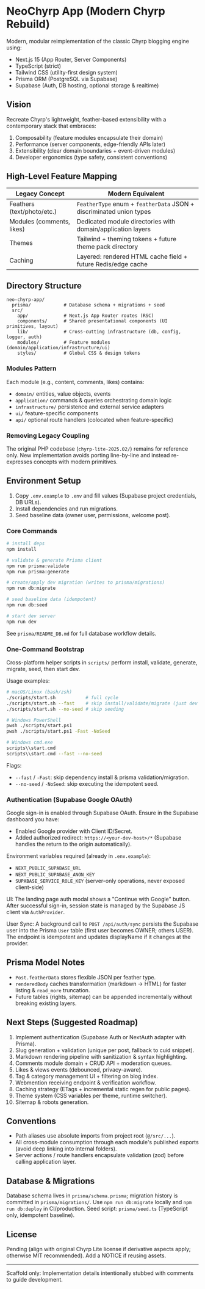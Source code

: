 # NeoChyrp App (Modern Chyrp Rebuild)

Modern, modular reimplementation of the classic Chyrp blogging engine using:

- Next.js 15 (App Router, Server Components)
- TypeScript (strict)
- Tailwind CSS (utility-first design system)
- Prisma ORM (PostgreSQL via Supabase)
- Supabase (Auth, DB hosting, optional storage & realtime)

## Vision

Recreate Chyrp's lightweight, feather-based extensibility with a contemporary stack that embraces:

1. Composability (feature modules encapsulate their domain)
2. Performance (server components, edge-friendly APIs later)
3. Extensibility (clear domain boundaries + event-driven modules)
4. Developer ergonomics (type safety, consistent conventions)

## High-Level Feature Mapping

| Legacy Concept | Modern Equivalent |
|----------------|------------------|
| Feathers (text/photo/etc.) | `FeatherType` enum + `featherData` JSON + discriminated union types |
| Modules (comments, likes) | Dedicated module directories with domain/application layers |
| Themes | Tailwind + theming tokens + future theme pack directory |
| Caching | Layered: rendered HTML cache field + future Redis/edge cache |

## Directory Structure

```text
neo-chyrp-app/
  prisma/            # Database schema + migrations + seed
  src/
    app/             # Next.js App Router routes (RSC)
    components/      # Shared presentational components (UI primitives, layout)
    lib/             # Cross-cutting infrastructure (db, config, logger, auth)
    modules/         # Feature modules (domain/application/infrastructure/ui)
    styles/          # Global CSS & design tokens
```

### Modules Pattern

Each module (e.g., content, comments, likes) contains:

- `domain/` entities, value objects, events
- `application/` commands & queries orchestrating domain logic
- `infrastructure/` persistence and external service adapters
- `ui/` feature-specific components
- `api/` optional route handlers (colocated when feature-specific)

### Removing Legacy Coupling

The original PHP codebase (`chyrp-lite-2025.02/`) remains for reference only. New implementation avoids porting line-by-line and instead re-expresses concepts with modern primitives.

## Environment Setup

1. Copy `.env.example` to `.env` and fill values (Supabase project credentials, DB URLs).
2. Install dependencies and run migrations.
3. Seed baseline data (owner user, permissions, welcome post).

### Core Commands

```bash
# install deps
npm install

# validate & generate Prisma client
npm run prisma:validate
npm run prisma:generate

# create/apply dev migration (writes to prisma/migrations)
npm run db:migrate

# seed baseline data (idempotent)
npm run db:seed

# start dev server
npm run dev
```

See `prisma/README_DB.md` for full database workflow details.

### One-Command Bootstrap

Cross-platform helper scripts in `scripts/` perform install, validate, generate, migrate, seed, then start dev.

Usage examples:

```bash
# macOS/Linux (bash/zsh)
./scripts/start.sh           # full cycle
./scripts/start.sh --fast    # skip install/validate/migrate (just dev if already set up)
./scripts/start.sh --no-seed # skip seeding

# Windows PowerShell
pwsh ./scripts/start.ps1
pwsh ./scripts/start.ps1 -Fast -NoSeed

# Windows cmd.exe
scripts\\start.cmd
scripts\\start.cmd --fast --no-seed
```

Flags:

- `--fast` / `-Fast`: skip dependency install & prisma validation/migration.
- `--no-seed` / `-NoSeed`: skip executing the idempotent seed.

### Authentication (Supabase Google OAuth)

Google sign-in is enabled through Supabase OAuth. Ensure in the Supabase dashboard you have:

- Enabled Google provider with Client ID/Secret.
- Added authorized redirect: `https://<your-dev-host>/*` (Supabase handles the return to the origin automatically).

Environment variables required (already in `.env.example`):

- `NEXT_PUBLIC_SUPABASE_URL`
- `NEXT_PUBLIC_SUPABASE_ANON_KEY`
- `SUPABASE_SERVICE_ROLE_KEY` (server-only operations, never exposed client-side)

UI: The landing page auth modal shows a "Continue with Google" button. After successful sign-in, session state is managed by the Supabase JS client via `AuthProvider`.

User Sync: A background call to `POST /api/auth/sync` persists the Supabase user into the Prisma `User` table (first user becomes OWNER; others USER). The endpoint is idempotent and updates displayName if it changes at the provider.

 
## Prisma Model Notes

- `Post.featherData` stores flexible JSON per feather type.
- `renderedBody` caches transformation (markdown -> HTML) for faster listing & `read_more` truncation.
- Future tables (rights, sitemap) can be appended incrementally without breaking existing layers.

 
## Next Steps (Suggested Roadmap)

1. Implement authentication (Supabase Auth or NextAuth adapter with Prisma).
2. Slug generation + validation (unique per post, fallback to cuid snippet).
3. Markdown rendering pipeline with sanitization & syntax highlighting.
4. Comments module domain + CRUD API + moderation queues.
5. Likes & views events (debounced, privacy-aware).
6. Tag & category management UI + filtering on blog index.
7. Webmention receiving endpoint & verification workflow.
8. Caching strategy (ETags + incremental static regen for public pages).
9. Theme system (CSS variables per theme, runtime switcher).
10. Sitemap & robots generation.

 
## Conventions

- Path aliases use absolute imports from project root (`@/src/...`).
- All cross-module consumption through each module's published exports (avoid deep linking into internal folders).
- Server actions / route handlers encapsulate validation (zod) before calling application layer.

 
## Database & Migrations

Database schema lives in `prisma/schema.prisma`; migration history is committed in `prisma/migrations/`. Use `npm run db:migrate` locally and `npm run db:deploy` in CI/production. Seed script: `prisma/seed.ts` (TypeScript only, idempotent baseline).

 
## License

Pending (align with original Chyrp Lite license if derivative aspects apply; otherwise MIT recommended). Add a NOTICE if reusing assets.

---
Scaffold only: Implementation details intentionally stubbed with comments to guide development.

